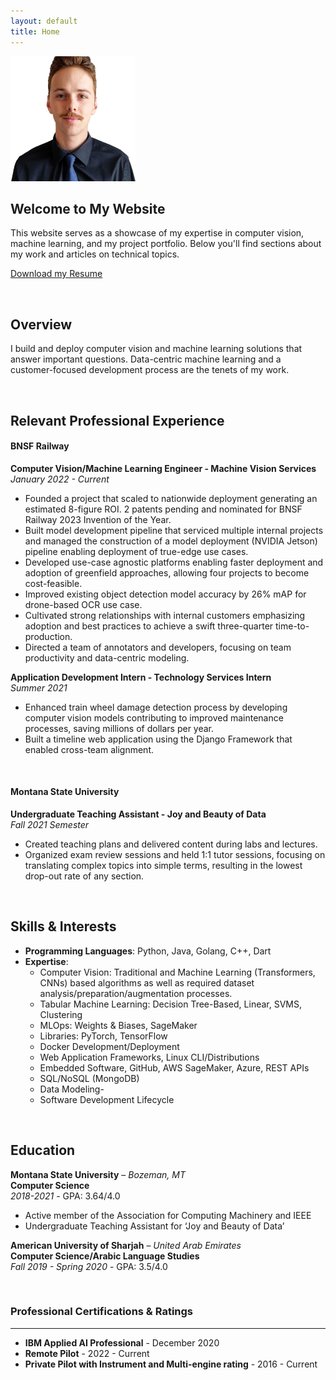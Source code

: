 ```yaml
---
layout: default
title: Home
---
```


<img src="assets/profile.jpeg" alt="My Image" style="width:200px;"/>

## Welcome to My Website

This website serves as a showcase of my expertise in computer vision, machine learning, and my project portfolio. Below you'll find sections about my work and articles on technical topics.

[Download my Resume](assets/KruseResume2024Q3.pdf)

<p>&nbsp;</p>

## Overview
I build and deploy computer vision and machine learning solutions that answer important questions. Data-centric machine learning and a customer-focused development process are the tenets of my work.
<p>&nbsp;</p>


## Relevant Professional Experience
#### **BNSF Railway**  
**Computer Vision/Machine Learning Engineer - Machine Vision Services**  
*January 2022 - Current*

- Founded a project that scaled to nationwide deployment generating an estimated 8-figure ROI. 2 patents pending and nominated for BNSF Railway 2023 Invention of the Year.
- Built model development pipeline that serviced multiple internal projects and managed the construction of a model deployment (NVIDIA Jetson) pipeline enabling deployment of true-edge use cases.
- Developed use-case agnostic platforms enabling faster deployment and adoption of greenfield approaches, allowing four projects to become cost-feasible.
- Improved existing object detection model accuracy by 26% mAP for drone-based OCR use case.
- Cultivated strong relationships with internal customers emphasizing adoption and best practices to achieve a swift three-quarter time-to-production.
- Directed a team of annotators and developers, focusing on team productivity and data-centric modeling.

**Application Development Intern - Technology Services Intern**  
*Summer 2021*

- Enhanced train wheel damage detection process by developing computer vision models contributing to improved maintenance processes, saving millions of dollars per year.
- Built a timeline web application using the Django Framework that enabled cross-team alignment.
<p>&nbsp;</p>


#### **Montana State University**  
**Undergraduate Teaching Assistant - Joy and Beauty of Data**  
*Fall 2021 Semester*

- Created teaching plans and delivered content during labs and lectures.
- Organized exam review sessions and held 1:1 tutor sessions, focusing on translating complex topics into simple terms, resulting in the lowest drop-out rate of any section.

<p>&nbsp;</p>


## Skills & Interests
- **Programming Languages**: Python, Java, Golang, C++, Dart
- **Expertise**: 
  - Computer Vision: Traditional and Machine Learning (Transformers, CNNs) based algorithms as well as required dataset analysis/preparation/augmentation processes. 
  - Tabular Machine Learning: Decision Tree-Based, Linear, SVMS, Clustering
  - MLOps: Weights & Biases, SageMaker
  - Libraries: PyTorch, TensorFlow
  - Docker Development/Deployment
  - Web Application Frameworks, Linux CLI/Distributions
  - Embedded Software, GitHub, AWS SageMaker, Azure, REST APIs
  - SQL/NoSQL (MongoDB)
  - Data Modeling-
  - Software Development Lifecycle

<p>&nbsp;</p>


## Education

**Montana State University** – *Bozeman, MT*  
**Computer Science**  
*2018-2021* - GPA: 3.64/4.0  
- Active member of the Association for Computing Machinery and IEEE
- Undergraduate Teaching Assistant for ‘Joy and Beauty of Data’

**American University of Sharjah** – *United Arab Emirates*  
**Computer Science/Arabic Language Studies**  
*Fall 2019 - Spring 2020* - GPA: 3.5/4.0

<p>&nbsp;</p>

### Professional Certifications & Ratings
---
- **IBM Applied AI Professional** - December 2020
- **Remote Pilot** - 2022 - Current
- **Private Pilot with Instrument and Multi-engine rating** - 2016 - Current
